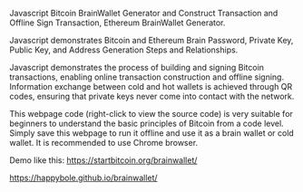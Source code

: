 Javascript Bitcoin BrainWallet Generator and  Construct Transaction and Offline Sign Transaction, Ethereum BrainWallet Generator.

Javascript demonstrates Bitcoin and Ethereum Brain Password, Private Key, Public Key, and Address Generation Steps and Relationships.

Javascript demonstrates the process of building and signing Bitcoin transactions, enabling online transaction construction and offline signing. Information exchange between cold and hot wallets is achieved through QR codes, ensuring that private keys never come into contact with the network. 

This webpage code (right-click to view the source code) is very suitable for beginners to understand the basic principles of Bitcoin from a code level. Simply save this webpage to run it offline and use it as a brain wallet or cold wallet. It is recommended to use Chrome browser.

Demo like this: https://startbitcoin.org/brainwallet/

https://happybole.github.io/brainwallet/
